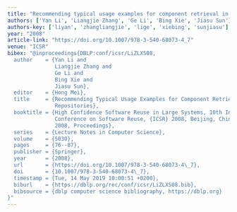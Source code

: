 ```yaml
---
title: "Recommending typical usage examples for component retrieval in reuse repositories"
authors: ['Yan Li', 'Liangjie Zhang', 'Ge Li', 'Bing Xie', 'Jiasu Sun']
authors-key: ['liyan', 'zhangliangjie', 'lige', 'xiebing', 'sunjiasu']
year: "2008"
article-link: "https://doi.org/10.1007/978-3-540-68073-4_7"
venue: "ICSR"
bibex: "@inproceedings{DBLP:conf/icsr/LiZLXS08,
  author    = {Yan Li and
               Liangjie Zhang and
               Ge Li and
               Bing Xie and
               Jiasu Sun},
  editor    = {Hong Mei},
  title     = {Recommending Typical Usage Examples for Component Retrieval in Reuse
               Repositories},
  booktitle = {High Confidence Software Reuse in Large Systems, 10th International
               Conference on Software Reuse, {ICSR} 2008, Beijing, China, May 25-29,
               2008, Proceedings},
  series    = {Lecture Notes in Computer Science},
  volume    = {5030},
  pages     = {76--87},
  publisher = {Springer},
  year      = {2008},
  url       = {https://doi.org/10.1007/978-3-540-68073-4\_7},
  doi       = {10.1007/978-3-540-68073-4\_7},
  timestamp = {Tue, 14 May 2019 10:00:51 +0200},
  biburl    = {https://dblp.org/rec/conf/icsr/LiZLXS08.bib},
  bibsource = {dblp computer science bibliography, https://dblp.org}
}"
---
```

